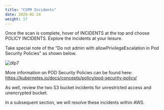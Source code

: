 ```yaml
---
title: "CSPM Incidents"
date: 2020-02-24
weight: 17
---
```


Once the scan is complete, hover of INCIDENTS at the top and choose POLICY INCIDENTS. Explore the incidents at your leisure. 

Take special note of the "Do not admin with allowPrivilegeEscalation in Pod Security Policies" as shown below.

![dlp7](/images/mvcscan/cspm_incident02.png?classes=border,shadow)

More information on POD Security Policies can be found here:
https://kubernetes.io/docs/concepts/policy/pod-security-policy/

As well, review the two S3 bucket incidents for unrestricted access and unencrypted bucket.

In a subsequent section, we will resolve these incidents within AWS.
